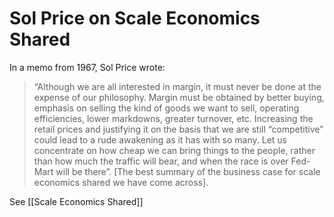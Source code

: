 # Sol Price on Scale Economics Shared

In a memo from 1967, Sol Price wrote:

>“Although we are all interested in margin, it must never be done at the
expense of our philosophy. Margin must be obtained by better buying, emphasis on selling the kind of goods we want to sell, operating efficiencies, lower markdowns, greater turnover, etc. Increasing the retail prices and justifying it on the basis that we are still “competitive” could lead to a rude awakening as it has with so many. Let us concentrate on how cheap we can bring things to the people, rather than how much the traffic will bear, and when the race is over Fed-Mart will be there”. [The best summary of the business case for scale economics shared we have come across].



See [[Scale Economics Shared]]